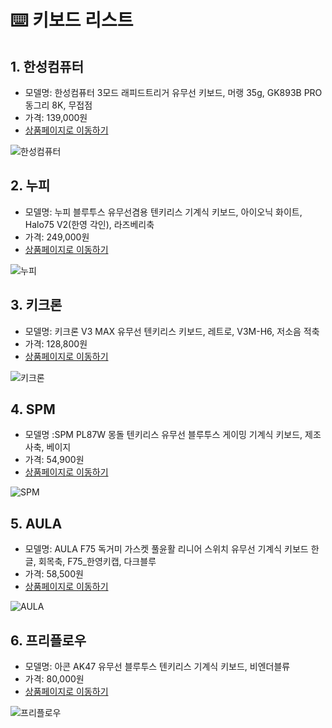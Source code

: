 # ⌨️ 키보드 리스트

## 1. 한성컴퓨터

- 모델명: 한성컴퓨터 3모드 래피드트리거 유무선 키보드, 머랭 35g, GK893B PRO 동그리 8K, 무접점
- 가격: 139,000원
- [상품페이지로 이동하기](https://www.coupang.com/vp/products/8685925411?sourceType=Wish)

![한성컴퓨터](/img/keyboard01.jpg)

## 2. 누피

- 모델명: 누피 블루투스 유무선겸용 텐키리스 기계식 키보드, 아이오닉 화이트, Halo75 V2(한영 각인), 라즈베리축
- 가격: 249,000원
- [상품페이지로 이동하기](https://www.coupang.com/vp/products/8373271918?sourceType=Wish)

![누피](/img/keyboard02.jpg)

## 3. 키크론

- 모델명: 키크론 V3 MAX 유무선 텐키리스 키보드, 레트로, V3M-H6, 저소음 적축
- 가격: 128,800원
- [상품페이지로 이동하기](https://www.coupang.com/vp/products/8365110059?sourceType=Wish)

![키크론](/img/keyboard03.jpg)

## 4. SPM

- 모델명 :SPM PL87W 몽돌 텐키리스 유무선 블루투스 게이밍 기계식 키보드, 제조사축, 베이지
- 가격: 54,900원
- [상품페이지로 이동하기](https://www.coupang.com/vp/products/8505779928?sourceType=Wish)

![SPM](/img/keyboard04.png)

## 5. AULA

- 모델명: AULA F75 독거미 가스켓 풀윤활 리니어 스위치 유무선 기계식 키보드 한글, 회목축, F75\_한영키캡, 다크블루
- 가격: 58,500원
- [상품페이지로 이동하기](https://www.coupang.com/vp/products/8796674569?sourceType=Wish)

![AULA](/img/keyboard05.jpg)

## 6. 프리플로우

- 모델명: 아콘 AK47 유무선 블루투스 텐키리스 기계식 키보드, 비엔더블류
- 가격: 80,000원
- [상품페이지로 이동하기](https://www.coupang.com/vp/products/8376506000?sourceType=Wish)

![프리플로우](/img/keyboard06.jpg)
